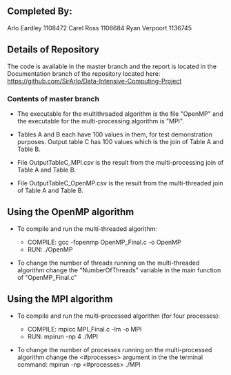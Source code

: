 ## Completed By:
Arlo Eardley 1108472
Carel Ross 1106684
Ryan Verpoort 1136745

## Details of Repository

The code is available in the master branch and the report is located in 
the Documentation branch of the repository located here:
https://github.com/SirArlo/Data-Intensive-Computing-Project

### Contents of master branch

* The executable for the multithreaded algorithm is the file "OpenMP" and the executable for the multi-processing algorithm is "MPI".

* Tables A and B each have 100 values in them, for test demonstration purposes. Output table C has 100 values which is the join of Table A and Table B.

* File OutputTableC_MPI.csv is the result from the multi-processing join of Table A and Table B.
* File OutputTableC_OpenMP.csv is the result from the multi-threaded join of Table A and Table B.

## Using the OpenMP algorithm

* To compile and run the multi-threaded algorithm: 
	* COMPILE: gcc -fopenmp OpenMP_Final.c -o OpenMP
	* RUN: ./OpenMP

* To change the number of threads running on the multi-threaded algorithm change the "NumberOfThreads" variable in the main function of "OpenMP_Final.c"

## Using the MPI algorithm

* To compile and run the multi-processed algorithm (for four processes):
	* COMPILE: mpicc MPI_Final.c -lm -o MPI
	* RUN: mpirun -np 4 ./MPI 

* To change the number of processes running on the multi-processed algorithm change the <#processes> argument in the the terminal command: mpirun -np <#processes> ./MPI





